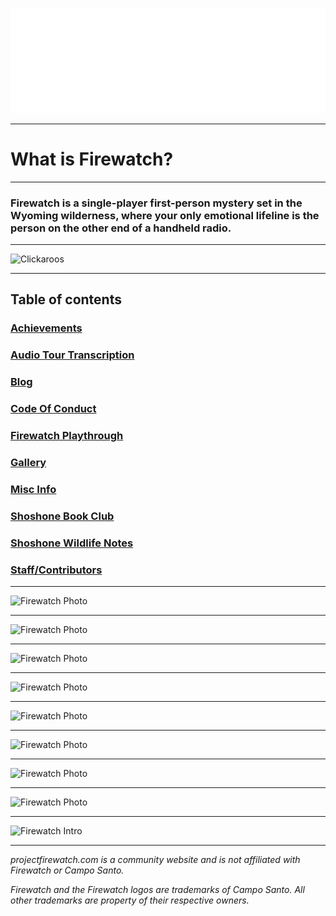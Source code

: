 ![Header](/cdn/webp/headerbutbetter.webp) 

---

# What is Firewatch?

---
 
### Firewatch is a single-player first-person mystery set in the Wyoming wilderness, where your only emotional lifeline is the person on the other end of a handheld radio.

---


![Clickaroos](https://camo.githubusercontent.com/612c403f0241d9c1edf9ea44167dc013cb6de7457457f6e7c0a1373b3b5db65c/68747470733a2f2f686974732e736565796f756661726d2e636f6d2f6170692f636f756e742f696e63722f62616467652e7376673f75726c3d68747470732533412532462532466769746875622e636f6d253246536f7068696141746b696e736f6e2532464669726577617463682d477569646526636f756e745f62673d253233323532353235267469746c655f62673d2532333235323532352669636f6e3d2669636f6e5f636f6c6f723d253233453745374537267469746c653d436c69636b61726f6f7326656467655f666c61743d74727565)

---

## Table of contents
### [Achievements](/achievements/)
### [Audio Tour Transcription](/cdn/FirewatchAudioTour.pdf)
### [Blog](https://blog.projectfirewatch.com/)
### [Code Of Conduct](/codeofconduct/)
### [Firewatch Playthrough](/playthrough/)
### [Gallery](/gallery/)
### [Misc Info](/info/)
### [Shoshone Book Club](/shoshonebookclub/)
### [Shoshone Wildlife Notes](/shoshonewildlifenotes/)
### [Staff/Contributors](/staff/)

---

![Firewatch Photo](/cdn/webp/10-3-21/20211003084110_1.webp)

---
 
![Firewatch Photo](/cdn/webp/10-3-21/20211003084128_1.webp)

---
![Firewatch Photo](/cdn/webp/10-3-21/20211003084239_1.webp)

---

![Firewatch Photo](/cdn/webp/10-3-21/20211003084245_1.webp)

---

![Firewatch Photo](/cdn/webp/10-3-21/20211003084338_1.webp)

---

![Firewatch Photo](/cdn/webp/10-3-21/20211003084434_1.webp)

---

![Firewatch Photo](/cdn/webp/10-3-21/20211003090936_1.webp)

---

![Firewatch Photo](/cdn/webp/20200701135646_1.webp)

---
 
![Firewatch Intro](/cdn/webp/20200701135654_1.webp)

---

*projectfirewatch.com is a community website and is not affiliated with Firewatch or Campo Santo.*

*Firewatch and the Firewatch logos are trademarks of Campo Santo. All other trademarks are property of their respective owners.*
